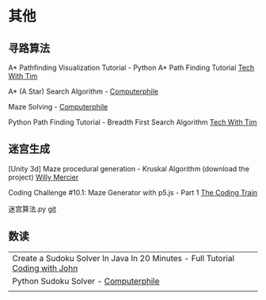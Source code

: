 # 其他

## 寻路算法

A\* Pathfinding Visualization Tutorial - Python A\* Path Finding Tutorial [Tech With Tim](https://www.youtube.com/watch?v=JtiK0DOeI4A)

A\* (A Star) Search Algorithm - [Computerphile](https://www.youtube.com/watch?v=ySN5Wnu88nE)

Maze Solving - [Computerphile](https://www.youtube.com/watch?v=rop0W4QDOUI)

Python Path Finding Tutorial - Breadth First Search Algorithm [Tech With Tim](https://www.youtube.com/watch?v=hettiSrJjM4)

## 迷宫生成

\[Unity 3d] Maze procedural generation - Kruskal Algorithm (download the project) [Willy Mercier](https://www.youtube.com/watch?v=acDJR9zC64g)

Coding Challenge #10.1: Maze Generator with p5.js - Part 1 [The Coding Train](https://www.youtube.com/watch?v=HyK\_Q5rrcr4)

迷宫算法.py [git](https://github.com/YancyYu1996/self\_study/blob/27c32701c953dec655bfcc6b9a3aeb45a7336a31/%E8%BF%B7%E5%AE%AB%E7%AE%97%E6%B3%95/%E8%BF%B7%E5%AE%AB%E7%AE%97%E6%B3%95.py)

## 数读

|                                                                                                                              |
| ---------------------------------------------------------------------------------------------------------------------------- |
| Create a Sudoku Solver In Java In 20 Minutes - Full Tutorial [Coding with John](https://www.youtube.com/watch?v=mcXc8Mva2bA) |
| Python Sudoku Solver - [Computerphile](https://www.youtube.com/watch?v=G\_UYXzGuqvM)                                         |
|                                                                                                                              |
